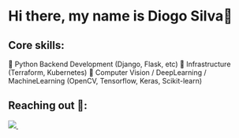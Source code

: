 # Hi there, my name is Diogo Silva👋

## Core skills:

 :white_square_button: Python Backend Development (Django, Flask, etc)
 :white_square_button: Infrastructure (Terraform, Kubernetes)
 :white_square_button: Computer Vision / DeepLearning / MachineLearning (OpenCV, Tensorflow, Keras, Scikit-learn)
 
## Reaching out :speech_balloon::
<p>
  
  <a href="https://www.linkedin.com/in/diogosilva30">
    <img src="https://img.shields.io/badge/linkedin-%230077B5.svg?&style=for-the-badge&logo=linkedin&logoColor=white" />
  </a>&nbsp;&nbsp;
</p>
